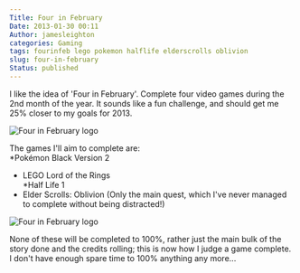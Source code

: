 ```yaml
---
Title: Four in February
Date: 2013-01-30 00:11
Author: jamesleighton
categories: Gaming
tags: fourinfeb lego pokemon halflife elderscrolls oblivion
slug: four-in-february
Status: published
---
```


I like the idea of 'Four in February'. Complete four video games during the 2nd month of the year. It sounds like a fun challenge, and should get me 25% closer to my goals for 2013.

![Four in February logo](/images/fourinfeb.jpg)

The games I'll aim to complete are:  
*Pokémon Black Version 2  
* LEGO Lord of the Rings  
*Half Life 1  
* Elder Scrolls: Oblivion (Only the main quest, which I've never managed to complete without being distracted!)

![Four in February logo](/images/fourinfeb1.jpg)

None of these will be completed to 100%, rather just the main bulk of the story done and the credits rolling; this is now how I judge a game complete. I don't have enough spare time to 100% anything any more...
